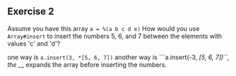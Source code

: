 ## Exercise 2

Assume you have this array ```a = %(a b c d e)``` How would you use ```Array#insert``` to insert the 
numbers 5, 6, and 7 between the elements with values 'c' and 'd'?

one way is ```a.insert(3, *[5, 6, 7])``` another way is ```a.insert(-3, *[5, 6, 7])``, the _*_ expands the array before inserting the numbers.